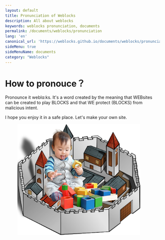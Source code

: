 ```yaml
---
layout: default
title: Pronunciation of Weblocks
description: All about weblocks
keywords: weblocks pronunciation, documents
permalink: /documents/weblocks/pronunciation
lang: 'en'
canonical_url: 'https://weblocks.github.io/documents/weblocks/pronunciation'
sideMenu: true
sideMenuName: documents
category: "Weblocks"
---
```

<div class="container-fluid">
  <div class="row">
    <div class="col">
      <h1>How to pronouce？</h1>
    </div>
  </div>
  <div class="row">
    <div class="col-12 col-md-6">
      <p>
        Pronounce it weblɑ:ks.
        It's a word created by the meaning that
        WEBsites can be created to play BLOCKS and that
        WE protect (BLOCKS) from malicious intent.
      </p>
      <p>
        I hope you enjoy it in a safe place.
        Let's make your own site.
      </p>
    </div>
    <div class="col-12 col-md-6">
      <figure class="figure">
        <img src="/assets/images/documents/weblocks/baby_in_wall_city.png" class="figure-img img-fluid rounded m-0" alt="baby in wall city">
      </figure>
    </div>
  </div>
</div>
